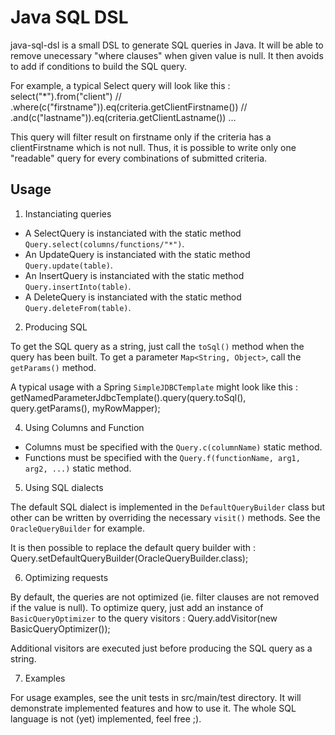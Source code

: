 Java SQL DSL
============
java-sql-dsl is a small DSL to generate SQL queries in Java. It will
be able to remove unecessary "where clauses" when given value is
null. It then avoids to add if conditions to build the SQL query.

For example, a typical Select query will look like this :
        select("*").from("client") //
        .where(c("firstname")).eq(criteria.getClientFirstname()) //
        .and(c("lastname")).eq(criteria.getClientLastname())
        ...

This query will filter result on firstname only if the criteria has a
clientFirstname which is not null.
Thus, it is possible to write only one "readable" query for every
combinations of submitted criteria.

Usage
-----
1. Instanciating queries

- A SelectQuery is instanciated with the static method
  ``Query.select(columns/functions/"*")``.
- An UpdateQuery is instanciated with the static method
  ``Query.update(table)``.
- An InsertQuery is instanciated with the static method
  ``Query.insertInto(table)``.
- A DeleteQuery is instanciated with the static method
  ``Query.deleteFrom(table)``.

2. Producing SQL

To get the SQL query as a string, just call the ``toSql()`` method
when the query has been built.
To get a parameter ``Map<String, Object>``, call the ``getParams()``
method.

A typical usage with a Spring ``SimpleJDBCTemplate`` might look like
this :
        getNamedParameterJdbcTemplate().query(query.toSql(),
        query.getParams(), myRowMapper);

4. Using Columns and Function

- Columns must be specified with the ``Query.c(columnName)`` static
  method.
- Functions must be specified with the ``Query.f(functionName, arg1,
  arg2, ...)`` static method.

5. Using SQL dialects

The default SQL dialect is implemented in the ``DefaultQueryBuilder``
class but other can be written by overriding the necessary ``visit()``
methods. See the ``OracleQueryBuilder`` for example.

It is then possible to replace the default query builder with :
        Query.setDefaultQueryBuilder(OracleQueryBuilder.class);

6. Optimizing requests

By default, the queries are not optimized (ie. filter clauses are not
removed if the value is null).
To optimize query, just add an instance of ``BasicQueryOptimizer`` to
the query visitors :
        Query.addVisitor(new BasicQueryOptimizer());

Additional visitors are executed just before producing the SQL query
as a string.

7. Examples

For usage examples, see the unit tests in src/main/test directory. It
will demonstrate implemented features and how to use it. The whole SQL
language is not (yet) implemented, feel free ;).
